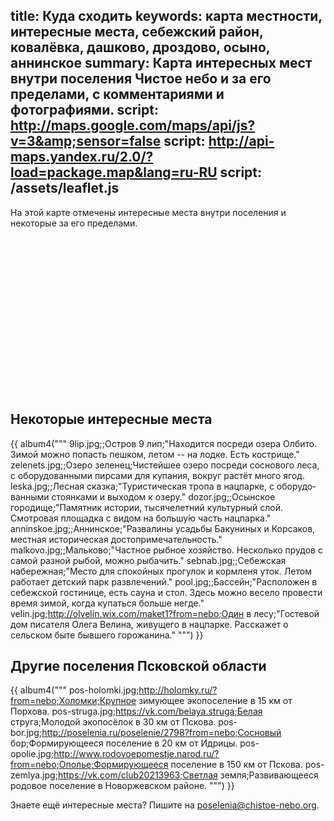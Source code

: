 title: Куда сходить
keywords: карта местности, интересные места, себежский район, ковалёвка, дашково, дроздово, осыно, аннинское
summary: Карта интересных мест внутри поселения Чистое небо и за его пределами, с комментариями и фотографиями.
script: http://maps.google.com/maps/api/js?v=3&amp;sensor=false
script: http://api-maps.yandex.ru/2.0/?load=package.map&lang=ru-RU
script: /assets/leaflet.js
---
На этой карте отмечены интересные места внутри поселения и некоторые за его пределами.

<div id="map" style="width:100%;height:250px"></div>


## Некоторые интересные места

{{ album4("""
9lip.jpg;;Остров 9 лип;"Находится посреди озера Олбито. Зимой можно попасть пешком, летом -- на лодке. Есть кострище."
zelenets.jpg;;Озеро зеленец;Чистейшее озеро посреди соснового леса, с оборудованными пирсами для купания, вокруг растёт много ягод.
leska.jpg;;Лесная сказка;"Туристическая тропа в нацпарке, с оборудо&shy;ван&shy;ными стоянками и выходом к озеру."
dozor.jpg;;Осынское городище;"Памятник истории, тысячелетний культурный слой. Смотровая площадка с видом на большу&#769;ю часть нацпарка."
anninskoe.jpg;;Аннинское;"Развалины усадьбы Бакуниных и Корсаков, местная историческая досто&shy;приме&shy;чатель&shy;ность."
malkovo.jpg;;Мальково;"Частное рыбное хозяйство. Несколько прудов с самой разной рыбой, можно рыбачить."
sebnab.jpg;;Себежская набережная;"Место для спокойных прогулок и корм&shy;леня уток. Летом работает детский парк развлечений."
pool.jpg;;Бассейн;"Расположен в себежской гостинице, есть сауна и стол. Здесь можно весело провести время зимой, когда купаться больше негде."
velin.jpg;http://olvelin.wix.com/maket1?from=nebo;Один в лесу;"Гостевой дом писателя Олега Велина, живущего в нацпарке. Расскажет о сельском быте бывшего горожанина."
""") }}


## Другие поселения Псковской области

{{ album4("""
pos-holomki.jpg;http://holomky.ru/?from=nebo;Холомки;Крупное зимующее экопоселение в 15 км от Порхова.
pos-struga.jpg;https://vk.com/belaya.struga;Белая струга;Молодой экопосёлок в 30 км от Пскова.
pos-bor.jpg;http://poselenia.ru/poselenie/2798?from=nebo;Сосновый бор;Формирующееся поселение в 20 км от Идрицы.
pos-opolie.jpg;http://www.rodovoepomestje.narod.ru/?from=nebo;Ополье;Формирующееся поселение в 150 км от Пскова.
pos-zemlya.jpg;https://vk.com/club20213963;Светлая земля;Развивающееся родовое поселение в Новоржевском районе.
""") }}

Знаете ещё интересные места?  Пишите на <poselenia@chistoe-nebo.org>.

<!--
TODO: лучшие места как здесь: http://alabama.travel/places-to-go
-->
